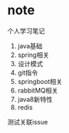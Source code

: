 # note
个人学习笔记
1. java基础
2. spring相关
3. 设计模式
4. git指令
5. springboot相关
6. rabbitMQ相关
7. java8新特性
8. redis

测试关联issue